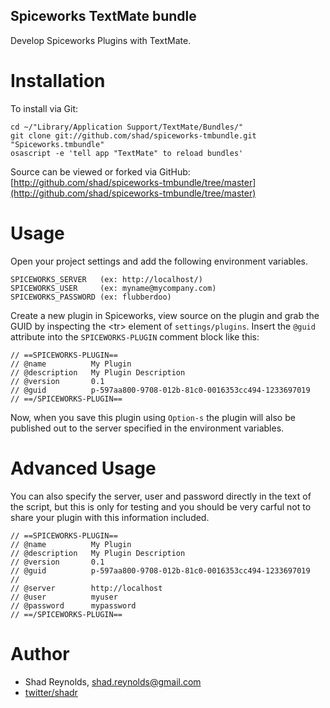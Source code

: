 Spiceworks TextMate bundle
--------------------

Develop Spiceworks Plugins with TextMate.

Installation
============

To install via Git:

    cd ~/"Library/Application Support/TextMate/Bundles/"
    git clone git://github.com/shad/spiceworks-tmbundle.git "Spiceworks.tmbundle"
    osascript -e 'tell app "TextMate" to reload bundles'

Source can be viewed or forked via GitHub: [http://github.com/shad/spiceworks-tmbundle/tree/master](http://github.com/shad/spiceworks-tmbundle/tree/master)


Usage
==========================

Open your project settings and add the following environment variables.

    SPICEWORKS_SERVER   (ex: http://localhost/)
    SPICEWORKS_USER     (ex: myname@mycompany.com)
    SPICEWORKS_PASSWORD (ex: flubberdoo)

Create a new plugin in Spiceworks, view source on the plugin and grab the GUID by inspecting the &lt;tr&gt; element of `settings/plugins`.  Insert the `@guid` attribute into the `SPICEWORKS-PLUGIN` comment block like this:

    // ==SPICEWORKS-PLUGIN==
    // @name          My Plugin
    // @description   My Plugin Description
    // @version       0.1
    // @guid          p-597aa800-9708-012b-81c0-0016353cc494-1233697019
    // ==/SPICEWORKS-PLUGIN==

Now, when you save this plugin using `Option-s` the plugin will also be published out to the server specified in the environment variables.


Advanced Usage
==============================

You can also specify the server, user and password directly in the text of the script, but this is only for testing and you should be very carful not to share your plugin with this information included.

    // ==SPICEWORKS-PLUGIN==
    // @name          My Plugin
    // @description   My Plugin Description
    // @version       0.1
    // @guid          p-597aa800-9708-012b-81c0-0016353cc494-1233697019
    //
    // @server        http://localhost
    // @user          myuser
    // @password      mypassword
    // ==/SPICEWORKS-PLUGIN==




Author
=======
* Shad Reynolds, [shad.reynolds@gmail.com](mailto:shad.reynolds@gmail.com)
* [twitter/shadr](http://twitter.com/shadr)